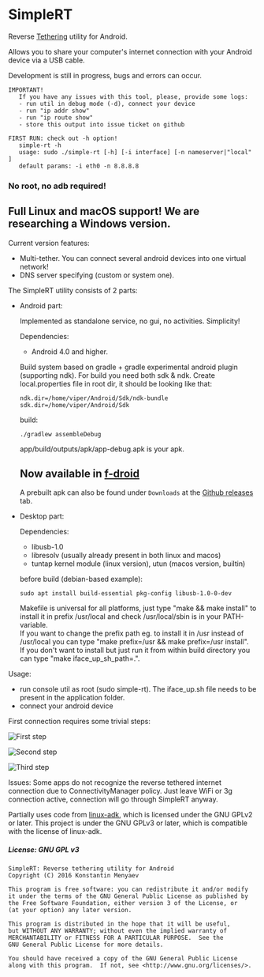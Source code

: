 # SimpleRT
Reverse [Tethering](https://en.wikipedia.org/wiki/Tethering) utility for Android.

Allows you to share your computer's internet connection with your Android device via a USB cable.

Development is still in progress, bugs and errors can occur.

```
IMPORTANT!
   If you have any issues with this tool, please, provide some logs:
   - run util in debug mode (-d), connect your device
   - run "ip addr show"
   - run "ip route show"
   - store this output into issue ticket on github
```

```
FIRST RUN: check out -h option!
   simple-rt -h
   usage: sudo ./simple-rt [-h] [-i interface] [-n nameserver|"local" ]
   default params: -i eth0 -n 8.8.8.8
```

### No root, no adb required!

## Full Linux and macOS support! We are researching a Windows version.

   Current version features:
   - Multi-tether. You can connect several android devices into one virtual network!
   - DNS server specifying (custom or system one).

The SimpleRT utility consists of 2 parts:

- Android part:

   Implemented as standalone service, no gui, no activities. Simplicity!

   Dependencies:
   - Android 4.0 and higher.

   Build system based on gradle + gradle experimental android plugin (supporting ndk). For build you need both sdk & ndk.
Create local.properties file in root dir, it should be looking like that:
   ```
   ndk.dir=/home/viper/Android/Sdk/ndk-bundle
   sdk.dir=/home/viper/Android/Sdk
   ```
   build:
   ```
   ./gradlew assembleDebug
   ```
   app/build/outputs/apk/app-debug.apk is your apk.

   ## Now available in [f-droid](https://f-droid.org/repository/browse/?fdfilter=simplert&fdid=com.viper.simplert)
   A prebuilt apk can also be found under `Downloads` at the [Github releases](https://github.com/iteratec/SimpleRT/releases)
   tab.

- Desktop part:

   Dependencies:
   - libusb-1.0
   - libresolv (usually already present in both linux and macos)
   - tuntap kernel module (linux version), utun (macos version, builtin)

   before build (debian-based example):
   ```
   sudo apt install build-essential pkg-config libusb-1.0-0-dev
   ```

   Makefile is universal for all platforms, just type "make && make install" to install it in prefix /usr/local and
   check /usr/local/sbin is in your PATH-variable.  
   If you want to change the prefix path eg. to install it in /usr instead of /usr/local you can
   type "make prefix=/usr && make prefix=/usr install".  
   If you don't want to install but just run it from within build directory you can type "make iface_up_sh_path=.".

Usage:

- run console util as root (sudo simple-rt). The iface_up.sh file needs to be present in the application folder.
- connect your android device

First connection requires some trivial steps:

![First step](screens/accessory.png)

![Second step](screens/vpn.png)

![Third step](screens/connected.png)

Issues: Some apps do not recognize the reverse tethered internet connection due to ConnectivityManager policy. Just leave WiFi or 3g connection active, connection will go through SimpleRT anyway.

Partially uses code from [linux-adk](https://github.com/gibsson/linux-adk), which is licensed under the GNU GPLv2 or later. This project is under the GNU GPLv3 or later, which is compatible with the license of linux-adk.

##### License: GNU GPL v3

```
SimpleRT: Reverse tethering utility for Android
Copyright (C) 2016 Konstantin Menyaev

This program is free software: you can redistribute it and/or modify
it under the terms of the GNU General Public License as published by
the Free Software Foundation, either version 3 of the License, or
(at your option) any later version.

This program is distributed in the hope that it will be useful,
but WITHOUT ANY WARRANTY; without even the implied warranty of
MERCHANTABILITY or FITNESS FOR A PARTICULAR PURPOSE.  See the
GNU General Public License for more details.

You should have received a copy of the GNU General Public License
along with this program.  If not, see <http://www.gnu.org/licenses/>.
```
